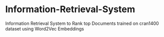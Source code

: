 # Information-Retrieval-System
Information Retrieval System to Rank top Documents trained on cran1400 dataset using Word2Vec Embeddings
